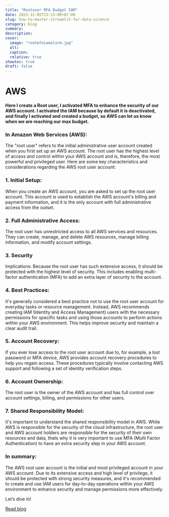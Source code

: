```yaml
---
title: "Rootuser MFA Budget IAM"
date: 2023-12-05T23:15:00+07:00
slug: how-to-master-streamlit-for-data-science
category: blog 
summary:
description: 
cover:
  image: "rootmfaiamalarm.jpg" 
  alt:
  caption: 
  relative: true
showtoc: true
draft: false
---
```


# AWS

**Here I create a Root user, I activated MFA to enhance the security of our AWS account. I activated the IAM because by default it is deactivated, and finally I activated and created a budget, so AWS can let us know when we are reaching our max budget.**

### In Amazon Web Services (AWS):

The "root user" refers to the initial administrative user account created when you first set up an AWS account. The root user has the highest level of access and control within your AWS account and is, therefore, the most powerful and privileged user. Here are some key characteristics and considerations regarding the AWS root user account:

### 1. Initial Setup: 
When you create an AWS account, you are asked to set up the root user account. This account is used to establish the AWS account's billing and payment information, and it is the only account with full administrative access from the outset. 

### 2. Full Administrative Access: 
The root user has unrestricted access to all AWS services and resources. They can create, manage, and delete AWS resources, manage billing information, and modify account settings. 

### 3. Security 
Implications: Because the root user has such extensive access, it should be protected with the highest level of security. This includes enabling multi-factor authentication (MFA) to add an extra layer of security to the account. 

### 4. Best Practices: 
It's generally considered a best practice not to use the root user account for everyday tasks or resource management. Instead, AWS recommends creating IAM (Identity and Access Management) users with the necessary permissions for specific tasks and using those accounts to perform actions within your AWS environment. This helps improve security and maintain a clear audit trail. 

### 5. Account Recovery: 
If you ever lose access to the root user account due to, for example, a lost password or MFA device, AWS provides account recovery procedures to help you regain access. These procedures typically involve contacting AWS support and following a set of identity verification steps. 

### 6. Account Ownership: 
The root user is the owner of the AWS account and has full control over account settings, billing, and permissions for other users. 

### 7. Shared Responsibility Model: 
It's important to understand the shared responsibility model in AWS. While AWS is responsible for the security of the cloud infrastructure, the root user and AWS account holders are responsible for the security of their own resources and data, thats why it is very important to use MFA (Multi Factor Authentication) to have an extra security step in your AWS account. 

### In summary:
 The AWS root user account is the initial and most privileged account in your AWS account. Due to its extensive access and high level of privilege, it should be protected with strong security measures, and it's recommended to create and use IAM users for day-to-day operations within your AWS environment to enhance security and manage permissions more effectively. 

Let’s dive in!

[Read blog](https://lexromo.net/blog/blogs/)
